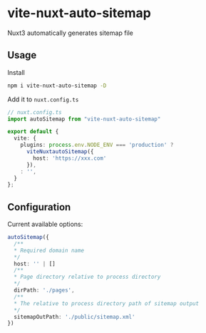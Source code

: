 # vite-nuxt-auto-sitemap

Nuxt3 automatically generates sitemap file

## Usage

Install

```bash
npm i vite-nuxt-auto-sitemap -D
```

Add it to `nuxt.config.ts`

```ts
// nuxt.config.ts
import autoSitemap from "vite-nuxt-auto-sitemap"

export default {
  vite: {
    plugins: process.env.NODE_ENV === 'production' ?
      viteNuxtautoSitemap({
        host: 'https://xxx.com'
      }),
    : '',
  }
};

```

## Configuration

Current available options:

```ts
autoSitemap({
  /**
  * Required domain name
  */
  host: '' | []
  /**
  * Page directory relative to process directory
  */
  dirPath: './pages',
  /**
  * The relative to process directory path of sitemap output
  */
  sitemapOutPath: './public/sitemap.xml'
})
```
